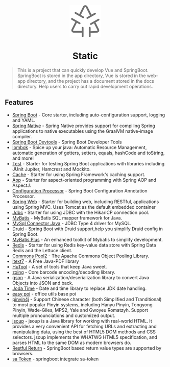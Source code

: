 <div align="center">
  <img src="./public/logo.svg" width="100px" height="100px" />
</div>

<h1 align="center">Static</h1>

> This is a project that can quickly develop Vue and SpringBoot. SpringBoot is stored in the app directory, Vue is stored in the web-app directory, and the project has a document stored in the docs directory. Help users to carry out rapid development operations.

## Features

- [Spring Boot](https://github.com/spring-projects/spring-boot) - Core starter, including auto-configuration support, logging and YAML.
- [Spring Native](https://github.com/spring-projects-experimental/spring-native) - Spring Native provides support for compiling Spring applications to native executables using the GraalVM native-image compiler.
- [Spring Boot Devtools](https://github.com/spring-projects/spring-boot) - Spring Boot Developer Tools
- [lombok](https://github.com/projectlombok/lombok) - Spice up your java: Automatic Resource Management, automatic generation of getters, setters, equals, hashCode and toString, and more!
- [Test](https://github.com/spring-projects/spring-framework/tree/main/spring-test) - Starter for testing Spring Boot applications with libraries including JUnit Jupiter, Hamcrest and Mockito.
- [Cache](https://github.com/spring-projects/spring-boot) - Starter for using Spring Framework's caching support.
- [Aop](https://github.com/spring-projects/spring-framework/tree/main/spring-aop) - Starter for aspect-oriented programming with Spring AOP and AspectJ.
- [Configuration Processor](https://github.com/spring-projects/spring-boot) - Spring Boot Configuration Annotation Processor.
- [Spring Web](https://github.com/spring-projects/spring-framework/tree/main/spring-web) - Starter for building web, including RESTful, applications using Spring MVC. Uses Tomcat as the default embedded container
- [Jdbc](https://github.com/spring-projects/spring-framework/tree/main/spring-jdbc) - Starter for using JDBC with the HikariCP connection pool.
- [MyBatis](https://github.com/mybatis/mybatis-3) - MyBatis SQL mapper framework for Java.
- [MySql Connector Java](https://github.com/mysql/mysql-connector-j) - JDBC Type 4 driver for MySQL.
- [Druid](https://github.com/alibaba/druid) - Spring Boot with Druid support,help you simplify Druid config in Spring Boot.
- [MyBatis Plus](https://github.com/baomidou/mybatis-plus/tree/3.0) - An enhanced toolkit of Mybatis to simplify development.
- [Redis](https://github.com/spring-projects/spring-data-redis) - Starter for using Redis key-value data store with Spring Data Redis and the Lettuce client.
- [Commons Pool2](https://github.com/apache/commons-pool) - The Apache Commons Object Pooling Library.
- [itext7](https://github.com/itext/itextpdf) - A Free Java-PDF library
- [HuTool](https://github.com/dromara/hutool) - A set of tools that keep Java sweet.
- [zxing](https://github.com/zxing/zxing) - Core barcode encoding/decoding library.
- [gson](https://github.com/google/gson) - A Java serialization/deserialization library to convert Java Objects into JSON and back.
- [Joda Time](https://github.com/JodaOrg/joda-time) - Date and time library to replace JDK date handling.
- [easy poi](https://gitee.com/lemur/easypoi) - office utils base poi
- [pinyin4j](https://github.com/belerweb/pinyin4j) - Support Chinese character (both Simplified and Tranditional) to most popular Pinyin systems, including Hanyu Pinyin, Tongyong Pinyin, Wade-Giles, MPS2, Yale and Gwoyeu Romatzyh. Support multiple pronounciations and customized output.
- [jsoup](https://github.com/jhy/jsoup) - jsoup is a Java library for working with real-world HTML. It provides a very convenient API for fetching URLs and extracting and manipulating data, using the best of HTML5 DOM methods and CSS selectors. jsoup implements the WHATWG HTML5 specification, and parses HTML to the same DOM as modern browsers do.
- [Restful Return](https://github.com/elonehoo/restful-return) - SpringBoot based return value types are supported by browsers.
- [sa Token](https://github.com/dromara/Sa-Token) - springboot integrate sa-token
